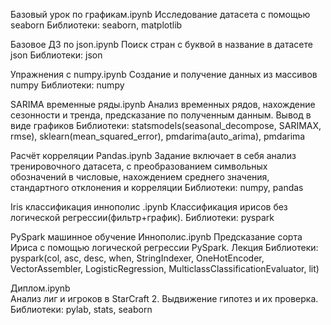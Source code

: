 Базовый урок по графикам.ipynb
Исследование датасета с помощью seaborn
Библиотеки: seaborn, matplotlib

Базовое ДЗ по json.ipynb
Поиск стран с буквой в название в датасете json
Библиотеки: json

Упражнения с numpy.ipynb
Создание и получение данных из массивов numpy
Библиотеки: numpy

SARIMA временные ряды.ipynb
Анализ временных рядов, нахождение сезонности и тренда, предсказание по полученным данным. Вывод в виде графиков
Библиотеки: statsmodels(seasonal_decompose, SARIMAX, rmse), sklearn(mean_squared_error), pmdarima(auto_arima), pmdarima

Расчёт корреляции Pandas.ipynb
Задание включает в себя анализ тренировочного датасета, с преобразованием символьных обозначений в числовые, нахождением среднего значения, стандартного отклонения и корреляции
Библиотеки: numpy, pandas

Iris классификация иннополис .ipynb
Классификация ирисов без логической регрессии(фильтр+график). 
Библиотеки: pyspark	

PySpark машинное обучение Иннополис.ipynb
Предсказание сорта Ириса с помощью логической регрессии PySpark. Лекция
Библиотеки: pyspark(col, asc, desc, when, StringIndexer, OneHotEncoder, VectorAssembler, LogisticRegression, MulticlassClassificationEvaluator, lit)		

Диплом.ipynb	
Анализ лиг и игроков в StarCraft 2. Выдвижение гипотез и их проверка.
Библиотеки: pylab, stats, seaborn
